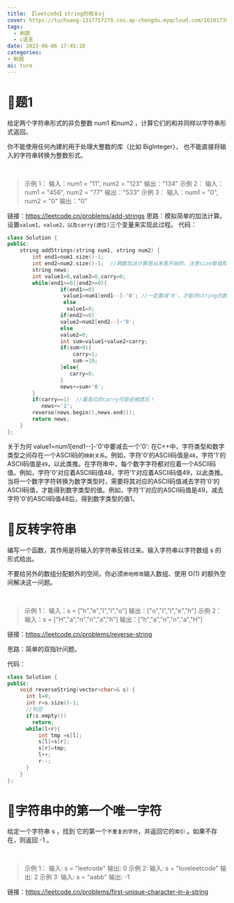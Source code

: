 ```yaml
---
title: 【leetcode】string的相关oj
cover: https://tuchuang-1317757279.cos.ap-chengdu.myqcloud.com/1610173947-QjrHlC-LeetCode.png
tags:
  - 刷题
  - c语言
date: 2023-06-06 17:45:18
categories: 
- 刷题
ai: ture
---
```


# :movie_camera:题1

给定两个字符串形式的非负整数 num1 和num2 ，计算它们的和并同样以字符串形式返回。

你不能使用任何內建的用于处理大整数的库（比如 BigInteger）， 也不能直接将输入的字符串转换为整数形式。

 

>示例 1：
输入：num1 = "11", num2 = "123"
输出："134"
示例 2：
输入：num1 = "456", num2 = "77"
输出："533"
示例 3：
输入：num1 = "0", num2 = "0"
输出："0"

链接：https://leetcode.cn/problems/add-strings
思路：模拟简单的加法计算。设置`value1，value2，以及carry(进位)`三个变量来实现此过程。
代码：
```c++
class Solution {
public:
    string addStrings(string num1, string num2) {
        int end1=num1.size()-1;
        int end2=num2.size()-1;  //两数加法计算是从末尾开始的。注意size取值和末尾下标的大小差异！
        string news;
        int value1=0,value2=0,carry=0;
        while(end1>=0||end2>=0){ 
                 if(end1>=0)
                  value1=num1[end1--]-'0'; //一定要减'0'，才能将string的数字转为int的数字。
                  else
                   value1=0;
                 if(end2>=0)
                 value2=num2[end2--]-'0';
                 else 
                 value2=0;
                 int sum=value1+value2+carry;
                 if(sum>9){
                     carry=1;
                     sum-=10;
                 }else{
                    carry=0;
                 }
                 news+=sum+'0';
        }
        if(carry==1)  //最高位的carry可能会被遗忘！
           news+='1';
        reverse(news.begin(),news.end());
        return news;
    }
};
```
关于为何 value1=num1[end1--]-'0'中要减去一个'0':
在C++中，字符类型和数字类型之间存在一个ASCII码的`映射关系`。例如，字符'0'的ASCII码值是`48`，字符'1'的ASCII码值是`49`，以此类推。在字符串中，每个数字字符都对应着一个ASCII码值。例如，字符'0'对应着ASCII码值48，字符'1'对应着ASCII码值49，以此类推。当将一个数字字符转换为数字类型时，需要将其对应的ASCII码值减去字符'0'的ASCII码值，才能得到数字类型的值。例如，字符'1'对应的ASCII码值是49，减去字符'0'的ASCII码值48后，得到数字类型的值1。

# :movie_camera:反转字符串
编写一个函数，其作用是将输入的字符串反转过来。输入字符串以字符数组 s 的形式给出。

不要给另外的数组分配额外的空间，你必须`原地修改`输入数组、使用 O(1) 的额外空间解决这一问题。

 
>示例 1：
输入：s = ["h","e","l","l","o"]
输出：["o","l","l","e","h"]
示例 2：
输入：s = ["H","a","n","n","a","h"]
输出：["h","a","n","n","a","H"]

链接：https://leetcode.cn/problems/reverse-string

思路：简单的双指针问题。

代码：
```c++
class Solution {
public:
    void reverseString(vector<char>& s) {
      int l=0;
      int r=s.size()-1;
      //判空
      if(s.empty())
        return;
      while(l<r){
          int tmp =s[l];
          s[l]=s[r];
          s[r]=tmp;
          l++;
          r--;
      }  
    }
};
```


# :movie_camera:字符串中的第一个唯一字符

给定一个字符串 s ，找到 它的第一个`不重复的字符`，并返回它的`索引` 。如果不存在，则返回 -1 。

 

>示例 1：
输入: s = "leetcode"
输出: 0
示例 2:
输入: s = "loveleetcode"
输出: 2
示例 3:
输入: s = "aabb"
输出: -1

链接：https://leetcode.cn/problems/first-unique-character-in-a-string



